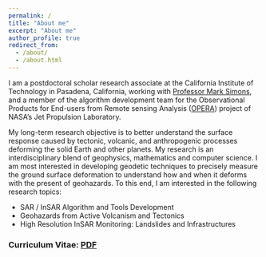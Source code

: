```yaml
---
permalink: /
title: "About me"
excerpt: "About me"
author_profile: true
redirect_from: 
  - /about/
  - /about.html
---
```


I am a postdoctoral scholar research associate at the California Institute of Technology in Pasadena, California, working with [Professor Mark Simons](http://web.gps.caltech.edu/~simons/), and a member of the algorithm development team for the Observational Products for End-users from Remote sensing Analysis ([OPERA](https://www.jpl.nasa.gov/go/opera)) project of NASA’s Jet Propulsion Laboratory.

My long-term research objective is to better understand the surface response caused by tectonic, volcanic, and anthropogenic processes deforming the solid Earth and other planets. My research is an interdisciplinary blend of geophysics, mathematics and computer science. I am most interested in developing geodetic techniques to precisely measure the ground surface deformation to understand how and when it deforms with the present of geohazards. To this end, I am interested in the following research topics:

+ SAR / InSAR Algorithm and Tools Development
+ Geohazards from Active Volcanism and Tectonics
+ High Resolution InSAR Monitoring: Landslides and Infrastructures

### Curriculum Vitae: [PDF](https://yunjunz.github.io/files/CV.pdf) ###
